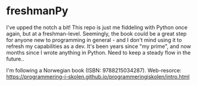 # freshmanPy
I've upped the notch a bit! This repo is just me fiddeling with Python once again, but at a freshman-level.
Seemingly, the book could be a great step for anyone new to programming in general - and I don't mind using it to refresh my capabilities
as a dev. It's been years since "my prime", and now months since I wrote anything in Python. Need to keep a steady flow in the future..

I'm following a Norwegian book (ISBN: 9788215034287).
Web-resorce: https://programmering-i-skolen.github.io/programmeringiskolen/intro.html
